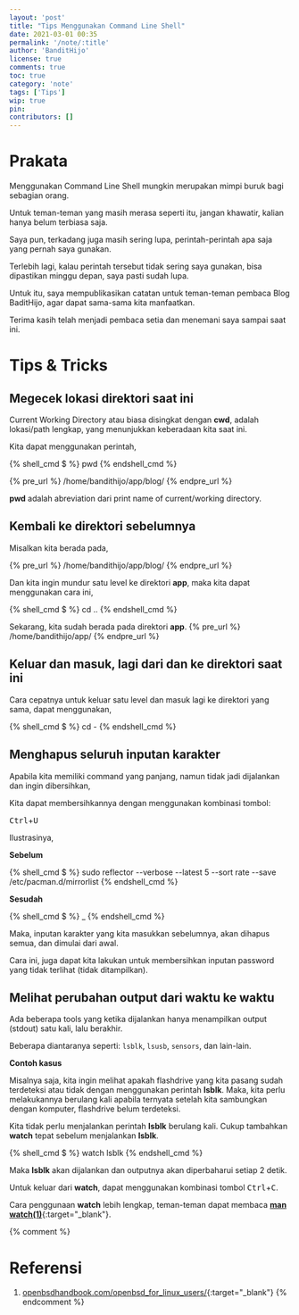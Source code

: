 ```yaml
---
layout: 'post'
title: "Tips Menggunakan Command Line Shell"
date: 2021-03-01 00:35
permalink: '/note/:title'
author: 'BanditHijo'
license: true
comments: true
toc: true
category: 'note'
tags: ['Tips']
wip: true
pin:
contributors: []
---
```


# Prakata

Menggunakan Command Line Shell mungkin merupakan mimpi buruk bagi sebagian orang.

Untuk teman-teman yang masih merasa seperti itu, jangan khawatir, kalian hanya belum terbiasa saja.

Saya pun, terkadang juga masih sering lupa, perintah-perintah apa saja yang pernah saya gunakan.

Terlebih lagi, kalau perintah tersebut tidak sering saya gunakan, bisa dipastikan minggu depan, saya pasti sudah lupa.

Untuk itu, saya mempublikasikan catatan untuk teman-teman pembaca Blog BaditHijo, agar dapat sama-sama kita manfaatkan.

Terima kasih telah menjadi pembaca setia dan menemani saya sampai saat ini.


# Tips & Tricks

## Megecek lokasi direktori saat ini

Current Working Directory atau biasa disingkat dengan **cwd**, adalah lokasi/path lengkap, yang menunjukkan keberadaan kita saat ini.

Kita dapat menggunakan perintah,

{% shell_cmd $ %}
pwd
{% endshell_cmd %}

{% pre_url %}
/home/bandithijo/app/blog/
{% endpre_url %}

**pwd** adalah abreviation dari print name of current/working directory.


## Kembali ke direktori sebelumnya

Misalkan kita berada pada,

{% pre_url %}
/home/bandithijo/app/blog/
{% endpre_url %}

Dan kita ingin mundur satu level ke direktori **app**, maka kita dapat menggunakan cara ini,

{% shell_cmd $ %}
cd ..
{% endshell_cmd %}

Sekarang, kita sudah berada pada direktori **app**.
{% pre_url %}
/home/bandithijo/app/
{% endpre_url %}


## Keluar dan masuk, lagi dari dan ke direktori saat ini

Cara cepatnya untuk keluar satu level dan masuk lagi ke direktori yang sama, dapat menggunakan,

{% shell_cmd $ %}
cd -
{% endshell_cmd %}

## Menghapus seluruh inputan karakter

Apabila kita memiliki command yang panjang, namun tidak jadi dijalankan dan ingin dibersihkan,

Kita dapat membersihkannya dengan menggunakan kombinasi tombol:

<kbd>Ctrl</kbd>+<kbd>U</kbd>

Ilustrasinya,

**Sebelum**

{% shell_cmd $ %}
sudo reflector --verbose --latest 5 --sort rate --save /etc/pacman.d/mirrorlist
{% endshell_cmd %}

**Sesudah**

{% shell_cmd $ %}
_
{% endshell_cmd %}

Maka, inputan karakter yang kita masukkan sebelumnya, akan dihapus semua, dan dimulai dari awal.

Cara ini, juga dapat kita lakukan untuk membersihkan inputan password yang tidak terlihat (tidak ditampilkan).


## Melihat perubahan output dari waktu ke waktu

Ada beberapa tools yang ketika dijalankan hanya menampilkan output (stdout) satu kali, lalu berakhir.

Beberapa diantaranya seperti: `lsblk`, `lsusb`, `sensors`, dan lain-lain.

**Contoh kasus**

Misalnya saja, kita ingin melihat apakah flashdrive yang kita pasang sudah terdeteksi atau tidak dengan menggunakan perintah **lsblk**. Maka, kita perlu melakukannya berulang kali apabila ternyata setelah kita sambungkan dengan komputer, flashdrive belum terdeteksi.

Kita tidak perlu menjalankan perintah **lsblk** berulang kali. Cukup tambahkan **watch** tepat sebelum menjalankan **lsblk**.

{% shell_cmd $ %}
watch lsblk
{% endshell_cmd %}

Maka **lsblk** akan dijalankan dan outputnya akan diperbaharui setiap 2 detik.

Untuk keluar dari **watch**, dapat menggunakan kombinasi tombol <kbd>Ctrl</kbd>+<kbd>C</kbd>.

Cara penggunaan **watch** lebih lengkap, teman-teman dapat membaca [**man watch(1)**](https://man.archlinux.org/man/watch.1){:target="_blank"}.



{% comment %}
# Referensi

1. [openbsdhandbook.com/openbsd_for_linux_users/](https://www.openbsdhandbook.com/openbsd_for_linux_users/){:target="_blank"}
{% endcomment %}
